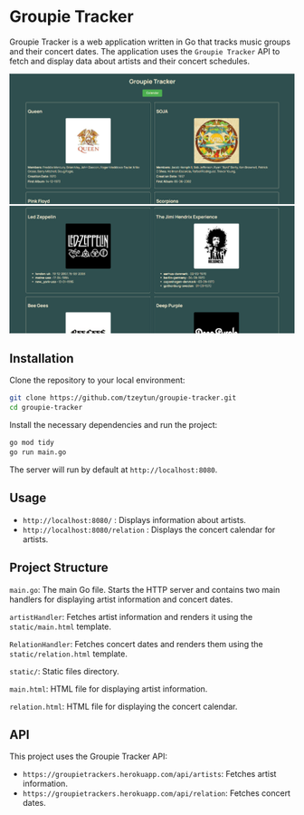 # Groupie Tracker

Groupie Tracker is a web application written in Go that tracks music groups and their concert dates. The application uses the `Groupie Tracker` API to fetch and display data about artists and their concert schedules.

![Home Page](screenshots/1.png)
![Relation Page 2](screenshots/2.png)

## Installation

Clone the repository to your local environment:

```bash
git clone https://github.com/tzeytun/groupie-tracker.git
cd groupie-tracker
```

Install the necessary dependencies and run the project:

```bash
go mod tidy
go run main.go
```

The server will run by default at `http://localhost:8080`.

## Usage

- `http://localhost:8080/` : Displays information about artists.
- `http://localhost:8080/relation` : Displays the concert calendar for artists.

## Project Structure

`main.go`: The main Go file. Starts the HTTP server and contains two main handlers for displaying artist information and concert dates.

`artistHandler`: Fetches artist information and renders it using the `static/main.html` template.

`RelationHandler`: Fetches concert dates and renders them using the `static/relation.html` template.

`static/`: Static files directory.

`main.html`: HTML file for displaying artist information.

`relation.html`: HTML file for displaying the concert calendar.

## API

This project uses the Groupie Tracker API:

- `https://groupietrackers.herokuapp.com/api/artists`: Fetches artist information.
- `https://groupietrackers.herokuapp.com/api/relation`: Fetches concert dates.
